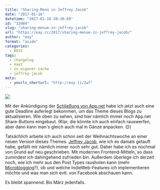 ```yaml
---
title: "Sharing-Menü in Jeffrey Jacob"
date: "2017-01-16"
datetime: "2017-01-16 20:30:09"
id: "32084"
slug: "sharing-menue-in-jeffrey-jacob"
url: "https://eay.cc/2017/sharing-menue-in-jeffrey-jacob/"
author: "eay"
format: "aside"
categories:
  - 0815
tags:
  - changelog
  - eayz
  - in-eigener-sache
  - jeffrey-jacob
meta:
  - yourls_shorturl: "http://eay.li/2w7"
---
```


![](https://d3vv6lp55qjaqc.cloudfront.net/items/2f003l0R1f0G3l3J0X2z/Screen%20Recording%202017-01-13%20at%2001.52%20PM.gif)

Mit der Ankündigung der [Schließung von App.net](https://eay.cc/2017/app-net-is-shutting-down/) habe ich jetzt auch eine gute Deadline auferlegt bekommen, um das Theme dieses Blogs zu aktualisieren. Wie oben zu sehen, sind hier nämlich immer noch App.net Share-Buttons eingebaut. (Klar, die könnte ich auch einfach rauswerfen, aber dann kann man's gleich auch mal in Gänze anpacken. 😌)

Tatsächlich arbeite ich auch schon seit der Weihnachtswoche an einer neuen Version dieses Themes. [Jeffrey Jacob](https://eay.cc/2013/introducing-jeffrey-jacob/), wie ich es damals getauft habe, gefällt mir nämlich immer noch sehr gut. Daher habe ich es nochmal von Grund auf neu geschrieben. Mit modernen Frontend-Mitteln, so dass zumindest ich dahingehend zufrieden bin. Außerdem überlege ich derzeit noch, wie ich mehr aus den Post Types rausholen kann (mehr [Microblogging](https://eay.cc/2017/indie-microblogging-service-und-ebook-von-manton-reece/)?), ob und welche IndieWeb-Features ich implementieren möchte und was man sich evtl. von Facebook abschauen kann.

Es bleibt spannend. Bis März jedenfalls.
